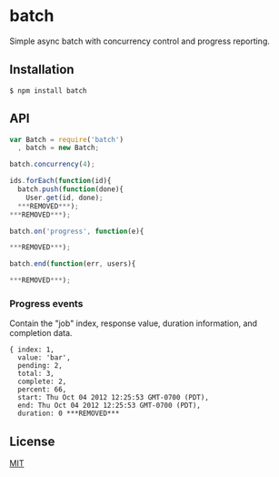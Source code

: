 
# batch

  Simple async batch with concurrency control and progress reporting.

## Installation

```
$ npm install batch
```

## API

```js
var Batch = require('batch')
  , batch = new Batch;

batch.concurrency(4);

ids.forEach(function(id){
  batch.push(function(done){
    User.get(id, done);
  ***REMOVED***);
***REMOVED***);

batch.on('progress', function(e){

***REMOVED***);

batch.end(function(err, users){

***REMOVED***);
```

### Progress events

  Contain the "job" index, response value, duration information, and completion data.

```
{ index: 1,
  value: 'bar',
  pending: 2,
  total: 3,
  complete: 2,
  percent: 66,
  start: Thu Oct 04 2012 12:25:53 GMT-0700 (PDT),
  end: Thu Oct 04 2012 12:25:53 GMT-0700 (PDT),
  duration: 0 ***REMOVED***
```

## License

[MIT](LICENSE)
